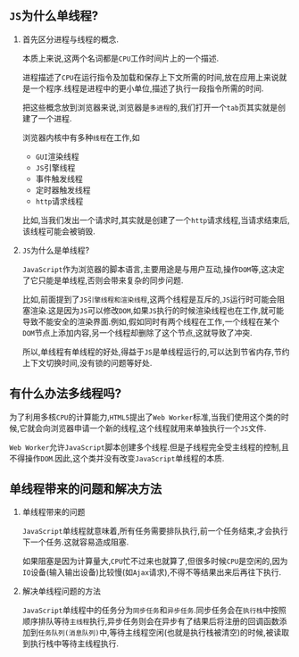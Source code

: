 ## `JS`为什么单线程?

1. 首先区分进程与线程的概念.

   本质上来说,这两个名词都是`CPU`工作时间片上的一个描述.

   进程描述了`CPU`在运行指令及加载和保存上下文所需的时间,放在应用上来说就是一个程序.线程是进程中的更小单位,描述了执行一段指令所需的时间.

   把这些概念放到浏览器来说,浏览器是`多进程`的,我们打开一个`tab`页其实就是创建了一个进程.

   浏览器内核中有多种`线程`在工作,如

   - `GUI`渲染线程
   - `JS`引擎线程
   - 事件触发线程
   - 定时器触发线程
   - `http`请求线程

   比如,当我们发出一个请求时,其实就是创建了一个`http`请求线程,当请求结束后,该线程可能会被销毁.

2. `JS`为什么是单线程?

   `JavaScript`作为浏览器的脚本语言,主要用途是与用户互动,操作`DOM`等,这决定了它只能是单线程,否则会带来复杂的同步问题.

   比如,前面提到了`JS引擎线程和渲染线程`,这两个线程是互斥的,`JS`运行时可能会阻塞渲染.这是因为`JS`可以修改`DOM`,如果`JS`执行的时候渲染线程也在工作,就可能导致不能安全的渲染界面.例如,假如同时有两个线程在工作,一个线程在某个`DOM`节点上添加内容,另一个线程却删除了这个节点,这就导致了冲突.

   所以,单线程有单线程的好处,得益于`JS`是单线程运行的,可以达到节省内存,节约上下文切换时间,没有锁的问题等好处.

   

## 有什么办法多线程吗?

为了利用多核`CPU`的计算能力,`HTML5`提出了`Web Worker`标准,当我们使用这个类的时候,它就会向浏览器申请一个新的线程,这个线程就用来单独执行一个`JS`文件.

`Web Worker`允许`JavaScript`脚本创建多个线程.但是子线程完全受主线程的控制,且不得操作`DOM`.因此,这个类并没有改变`JavaScript`单线程的本质.



## 单线程带来的问题和解决方法

1. 单线程带来的问题

   `JavaScript`单线程就意味着,所有任务需要排队执行,前一个任务结束,才会执行下一个任务.这就容易造成阻塞.

   如果阻塞是因为计算量大,`CPU`忙不过来也就算了,但很多时候`CPU`是空闲的,因为`IO`设备(输入输出设备)比较慢(如`Ajax`请求),不得不等结果出来后再往下执行.

2. 解决单线程问题的方法

   `JavaScript`单线程中的任务分为`同步任务`和`异步任务`.同步任务会在`执行栈`中按照顺序排队等待`主线程`执行,异步任务则会在异步有了结果后将注册的回调函数添加到`任务队列(消息队列)`中,等待主线程空闲(也就是执行栈被清空)的时候,被读取到执行栈中等待主线程执行.